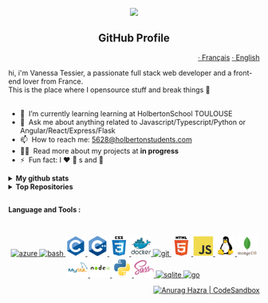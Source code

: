 
<p align="center">
<picture>
    <source srcset="https://user-images.githubusercontent.com/113889290/210458550-43afbd29-22c1-4139-85b2-262a669273f9.png" width=60%  media="(prefers-color-scheme: dark)">
    <img src="https://user-images.githubusercontent.com/113889290/210438807-e1ce49f2-87a7-4b98-9cbd-2a9ebe35750d.png" width="60%">
</picture>
</p>

 <h2 align="center">GitHub Profile </h2>          
 <p align="right">
    <a href="/TessierV/README_fr.md">· Français</a> 
    <a href="/TessierV/README.md">· English</a>
</p>
 
    
    
    
hi, i'm Vanessa Tessier, a passionate full stack web developer and a front-end lover from France.<br>
 This is the place where I opensource stuff and break things 🤣  
   <br/>

- 🌱 &nbsp;I’m currently learning learning at HolbertonSchool TOULOUSE
- 💬 &nbsp;Ask me about anything related to Javascript/Typescript/Python or Angular/React/Express/Flask
- 📫 &nbsp;How to reach me: 5628@holbertonstudents.com
- 👨‍💻 &nbsp;Read more about my projects at __in progress__ 
- ⚡ &nbsp;Fun fact: I ❤️ :otter: s and 🍩

<details>
 <summary><b>My github stats</b></summary>  <br/>

 
[![Anurag's GitHub stats-Dark](https://github-readme-stats.vercel.app/api?username=TessierV&show_icons=true&theme=dark&bg_color=30,8B3DA9,CAA4FF&border_color=50365D&title_color=E9EFEB&text_color=E9EFEB&ring_color=94FF94&hide=issues&custom_title=TessierV&icon_color=A8C4B1&text_bold=false#gh-dark-mode-only)](https://github.com/TessierV/github-readme-stats#gh-dark-mode-only)
[![Anurag's GitHub stats-Light](https://github-readme-stats.vercel.app/api?username=TessierV&show_icons=true&theme=default&bg_color=30,FFF,E9EFEB&border_color=A8C4B1&title_color=2B2B2B&text_color=2B2B2B&ring_color=8B3DA9&hide=issues&custom_title=TessierV&icon_color=714B83&text_bold=false#gh-light-mode-only)](https://github.com/TessierV/github-readme-stats#gh-light-mode-only)
[![Top Langs  stats-Light](https://github-readme-stats.vercel.app/api/top-langs/?username=TessierV&layout=compact&title_color=2B2B2B&text_color=2B2B2B&ring_color=895B9F&hide_border=true#gh-light-mode-only)](https://github.com/TessierV/github-readme-stats#gh-light-mode-only)
[![Top Langs stats-Dark](https://github-readme-stats.vercel.app/api/top-langs/?username=TessierV&layout=compact&theme=transparent&title_color=E9EFEB&text_color=E9EFEB&ring_color=895B9F&hide_border=true#gh-dark-mode-only)](https://github.com/TessierV/github-readme-stats#gh-dark-mode-only)
   
</details>








<details>
    
<summary><b>Top Repositories</b></summary>  
      <br/>


<img width="15%" align="right" alt="Github" src="https://user-images.githubusercontent.com/113889290/210554179-2f5c8527-1652-4b6e-9c79-7bb03fd4137d.png" />

    
<p align="center">    
<a href="https://github.com/TessierV/holbertonschool-sorting_algorithms">
<picture>
<source srcset="https://github-readme-stats.vercel.app/api/pin/?username=TessierV&repo=holbertonschool-sorting_algorithms&theme=dark&bg_color=4A6553,6B9478&border_color=3C5143&title_color=E9EFEB&text_color=E9EFEB&hide=issues&custom_title=TessierV&show_icons=true&icon_color=CAA5FF&text_bold=false"  media="(prefers-color-scheme: dark)">
<img src="https://github-readme-stats.vercel.app/api/pin/?username=TessierV&repo=holbertonschool-sorting_algorithms&bg_color=10,EEE1FF,CAA4FF&border_color=8261B1&title_color=2B2B2B&text_color=2B2B2B&hide=issues&custom_title=TessierV&show_icons=true&icon_color=714B83&text_bold=false" />
</picture>
</a>
<a href="https://github.com/TessierV/holbertonschool-sorting_algorithms">
<picture>
<source srcset="https://github-readme-stats.vercel.app/api/pin/?username=TessierV&repo=holbertonschool-sorting_algorithms&theme=dark&bg_color=4A6553,6B9478&border_color=3C5143&title_color=E9EFEB&text_color=E9EFEB&hide=issues&custom_title=TessierV&show_icons=true&icon_color=CAA5FF&text_bold=false"  media="(prefers-color-scheme: dark)">
<img src="https://github-readme-stats.vercel.app/api/pin/?username=TessierV&repo=holbertonschool-sorting_algorithms&bg_color=10,EEE1FF,CAA4FF&border_color=8261B1&title_color=2B2B2B&text_color=2B2B2B&hide=issues&custom_title=TessierV&show_icons=true&icon_color=714B83&text_bold=false" />
</picture>
</a>
    
</details>

<h2></h2>
<p><b>Language and Tools :</b></p>

  <br/>
  <p align="center"> <a href="https://azure.microsoft.com/en-in/" target="_blank"> <img src="https://www.vectorlogo.zone/logos/microsoft_azure/microsoft_azure-icon.svg" alt="azure" width="40" height="40"/> </a> <a href="https://www.gnu.org/software/bash/" target="_blank"> <img src="https://www.vectorlogo.zone/logos/gnu_bash/gnu_bash-icon.svg" alt="bash" width="40" height="40"/> </a> <a href="https://www.cprogramming.com/" target="_blank"> <img src="https://raw.githubusercontent.com/devicons/devicon/master/icons/c/c-original.svg" alt="c" width="40" height="40"/> </a> <a href="https://www.w3schools.com/cpp/" target="_blank"> <img src="https://raw.githubusercontent.com/devicons/devicon/master/icons/cplusplus/cplusplus-original.svg" alt="cplusplus" width="40" height="40"/> </a> <a href="https://www.w3schools.com/css/" target="_blank"> <img src="https://raw.githubusercontent.com/devicons/devicon/master/icons/css3/css3-original-wordmark.svg" alt="css3" width="40" height="40"/> </a> <a href="https://www.docker.com/" target="_blank"> <img src="https://raw.githubusercontent.com/devicons/devicon/master/icons/docker/docker-original-wordmark.svg" alt="docker" width="40" height="40"/> </a> <a href="https://git-scm.com/" target="_blank"> <img src="https://www.vectorlogo.zone/logos/git-scm/git-scm-icon.svg" alt="git" width="40" height="40"/> </a> <a href="https://www.w3.org/html/" target="_blank"> <img src="https://raw.githubusercontent.com/devicons/devicon/master/icons/html5/html5-original-wordmark.svg" alt="html5" width="40" height="40"/> </a> <a href="https://developer.mozilla.org/en-US/docs/Web/JavaScript" target="_blank"> <img src="https://raw.githubusercontent.com/devicons/devicon/master/icons/javascript/javascript-original.svg" alt="javascript" width="40" height="40"/> </a> <a href="https://www.linux.org/" target="_blank"> <img src="https://raw.githubusercontent.com/devicons/devicon/master/icons/linux/linux-original.svg" alt="linux" width="40" height="40"/> </a> <a href="https://www.mongodb.com/" target="_blank"> <img src="https://raw.githubusercontent.com/devicons/devicon/master/icons/mongodb/mongodb-original-wordmark.svg" alt="mongodb" width="40" height="40"/> </a> <a href="https://www.mysql.com/" target="_blank"> <img src="https://raw.githubusercontent.com/devicons/devicon/master/icons/mysql/mysql-original-wordmark.svg" alt="mysql" width="40" height="40"/> </a>  <a href="https://nodejs.org" target="_blank"> <img src="https://raw.githubusercontent.com/devicons/devicon/master/icons/nodejs/nodejs-original-wordmark.svg" alt="nodejs" width="40" height="40"/> </a> <a href="https://www.python.org" target="_blank"> <img src="https://raw.githubusercontent.com/devicons/devicon/master/icons/python/python-original.svg" alt="python" width="40" height="40"/> </a> <a href="https://sass-lang.com" target="_blank"> <img src="https://raw.githubusercontent.com/devicons/devicon/master/icons/sass/sass-original.svg" alt="sass" width="40" height="40"/> </a> <a href="https://www.sqlite.org/" target="_blank"> <img src="https://www.vectorlogo.zone/logos/sqlite/sqlite-icon.svg" alt="sqlite" width="40" height="40"/> </a> <a href="https://go.dev/" target="_blank"> <img src="https://user-images.githubusercontent.com/113889290/210449729-ab86dd2e-5b2b-4f08-8490-c3f5d6b294b3.png" alt="go" width="40"/> </a> </p>

<p align="right">
 <a href="https://www.linkedin.com/in/vanessa-tessier-601794252/">
  <img alt="Anurag Hazra | CodeSandbox" height="20px" src="https://img.shields.io/badge/LinkedIn-4A6552?style=for-the-badge&logo=linkedin&logoColor=white" />
 </a>
</p>
